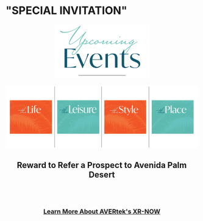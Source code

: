 # "SPECIAL INVITATION" <!-- Loads <model-viewer> for old browsers like IE11: -->
<p align="center">
  <img src="images/Upcoming Events.PNG" width=250>
  </p>
<p align="center">
  <img src="images/Header 1.png" width=1000>
  </p>
<h2 style="text-align: center;" markdown="1"> Reward to Refer a Prospect to Avenida Palm Desert</h2> <!-- Loads <model-viewer> for old browsers like IE11: -->
  <br><br>
<h3 style="text-align: center;" markdown="1"><a href="https://avertek.net/" onclick="getOutboundLink('https://avertek.net/'); return false;">Learn More About AVERtek's XR-NOW</a></h3> 
  <br><br>
